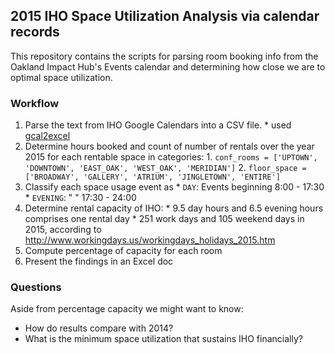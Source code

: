 ## 2015 IHO Space Utilization Analysis via calendar records
This repository contains the scripts for parsing room booking info from the Oakland Impact Hub's Events calendar and determining how close we are to optimal space utilization.

### Workflow
  1. Parse the text from IHO Google Calendars into a CSV file.
    * used [gcal2excel](https://www.gcal2excel.com)
  2. Determine hours booked and count of number of rentals over the year 2015 for each rentable space in categories:
    1. `conf_rooms = ['UPTOWN', 'DOWNTOWN', 'EAST_OAK', 'WEST_OAK', 'MERIDIAN']`
    2. `floor_space = ['BROADWAY', 'GALLERY', 'ATRIUM', 'JINGLETOWN', 'ENTIRE']`
  3. Classify each space usage event as
    * `DAY`: Events beginning 8:00 - 17:30
    * `EVENING`: "         " 17:30 - 24:00
  4. Determine rental capacity of IHO:
    *  9.5 day hours and 6.5 evening hours comprises one rental day
    * 251 work days and 105 weekend days in 2015, according to
        http://www.workingdays.us/workingdays_holidays_2015.htm
  5. Compute percentage of capacity for each room
  6. Present the findings in an Excel doc


### Questions
Aside from percentage capacity we might want to know:
  * How do results compare with 2014?
  * What is the minimum space utilization that sustains IHO financially?

